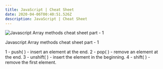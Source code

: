 ```yaml
---
title: JavaScript | Cheat Sheet
date: 2020-04-06T00:40:51.526Z
description: JavaScript | Cheat Sheet
---
```

![Javascript Array methods cheat sheet part - 1  ](/img/eu2xeopu4aey4ye.jpg)

Javascript Array methods cheat sheet part - 1  

1 - push( ) -  insert an element at the end. 
2 - pop( ) - remove an element at the end. 
3 - unshift( ) - insert the element in the beginning. 
4 - shift( ) - remove the first element.
